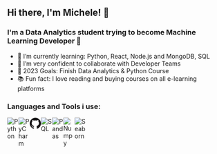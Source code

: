 ## Hi there, I'm Michele! 👋
### I'm a Data Analytics student trying to become **Machine Learning Developer** 🤖

- 🌱 I’m currently learning: Python, React, Node.js and MongoDB, SQL
- 👯 I’m very confident to collaborate with Developer Teams
- 🥅 2023 Goals: Finish Data Analytics & Python Course
- 📚 Fun fact: I love reading and buying courses on all e-learning platforms


### Languages and Tools i use:
<img align="left" alt="Python" width="26px" src="https://upload.wikimedia.org/wikipedia/commons/thumb/c/c3/Python-logo-notext.svg/2048px-Python-logo-notext.svg.png" />
<img align="left" alt="PyCharm" width="26px" src="https://upload.wikimedia.org/wikipedia/commons/thumb/1/1d/PyCharm_Icon.svg/2048px-PyCharm_Icon.svg.png" />
<img align="left" alt="GitHub" width="26px" src="https://raw.githubusercontent.com/github/explore/78df643247d429f6cc873026c0622819ad797942/topics/github/github.png" />

<img align="left" alt="SQL" width="26px" src="https://glue-labs.com/wp-content/uploads/2020/02/1-2.png" />

<img align="left" alt="Pandas" width="26px" src="https://pandas.pydata.org/static/img/pandas_secondary.svg" />
<img align="left" alt="Numpy" width="26px" src="https://seeklogo.com/images/N/numpy-logo-479C24EC79-seeklogo.com.png" />
<img align="left" alt="Seaborn" width="26px" src="https://user-images.githubusercontent.com/315810/92254613-279c8000-ee9f-11ea-9b73-5622a7d95f3f.png" />



<br />
<br />

<!---
DrBracket/DrBracket is a ✨ special ✨ repository because its `README.md` (this file) appears on your GitHub profile.
You can click the Preview link to take a look at your changes.
--->
